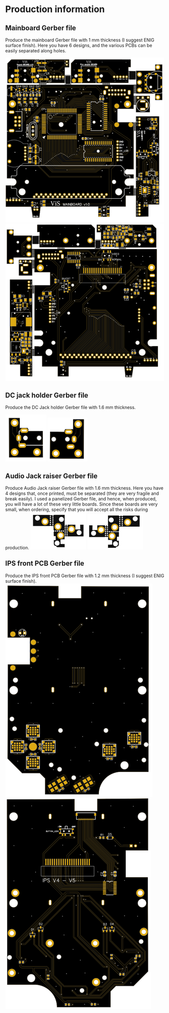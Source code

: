 # Production information

## Mainboard Gerber file

Produce the mainboard Gerber file with 1 mm thickness (I suggest ENIG surface finish). Here you have 6 designs, and the various PCBs can be easily separated along holes.

![image](images/m_front.png) ![image](images/m_retro.png)

## DC jack holder Gerber file

Produce the DC Jack holder Gerber file with 1.6 mm thickness.

![image](images/j_front.png) ![image](images/j_retro.png)

## Audio Jack raiser Gerber file

Produce Audio Jack raiser Gerber file with 1.6 mm thickness. Here you have 4 designs that, once printed, must be separated (they are very fragile and break easily). 
I used a panelized Gerber file, and hence, when produced, you will have a lot of these very little boards. Since these boards are very small, when ordering, specify 
that you will accept all the risks during production. 
![image](images/tal_front.png) ![image](images/tal_retro.png)

## IPS front PCB Gerber file

Produce the IPS front PCB Gerber file with 1.2 mm thickness (I suggest ENIG surface finish). 
![image](images/ips_front.png) ![image](images/ips_retro.png)

